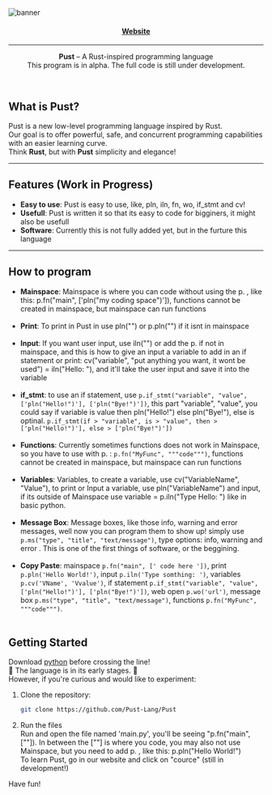 <p align="center">
  
  ![banner](https://github.com/user-attachments/assets/80130266-df4c-4faa-9bc9-7663fa1eea4b)

</p>
<h4 align="center">
  
  [Website](https://pust-lang.github.io/web/)
  
</h4>
<hr>
<p align="center">
  <b>Pust</b> – A Rust-inspired programming language <br> 
  This program is in alpha. The full code is still under development.
</p>


<br>

## What is Pust?

Pust is a new low-level programming language inspired by Rust.  
Our goal is to offer powerful, safe, and concurrent programming capabilities with an easier learning curve.  
Think **Rust**, but with **Pust** simplicity and elegance!

---

## Features (Work in Progress)

- **Easy to use**: Pust is easy to use, like, pln, iln, fn, wo, if_stmt and cv!
- **Usefull**: Pust is written it so that its easy to code for bigginers, it might also be usefull
- **Software**: Currently this is not fully added yet, but in the furture this language

---
## How to program
- **Mainspace**: Mainspace is where you can code without using the p. , like this: p.fn("main", ['pln("my coding space")']), functions cannot be created in mainspace, but mainspace can run functions <br> <br>
- **Print**: To print in Pust in use pln("") or p.pln("") if it isnt in mainspace <br> <br>
- **Input**: If you want user input, use iln("") or add the p. if not in mainspace, and this is how to give an input a variable to add in an if statement or print: cv("variable", "put anything you want, it wont be used") = iln("Hello: "), and it'll take the user input and save it into the variable <br> <br>
- **if_stmt**: to use an if statement, use ```p.if_stmt("variable", "value", ['pln("Hello!")'], ['pln("Bye!")'])```, this part "variable", "value", you could say if variable is value then pln("Hello!") else pln("Bye!"), else is optinal. ```p.if_stmt(if > "variable", is > "value", then > ['pln("Hello!")'], else > ['pln("Bye!")'])``` <br> <br>
- **Functions**: Currently sometimes functions does not work in Mainspace, so you have to use with p. : ```p.fn("MyFunc", """code""")```, functions cannot be created in mainspace, but mainspace can run functions <br> <br>
- **Variables**: Variables, to create a variable, use cv("VariableName", "Value"), to print or Input a variable, use pln("VariableName") and input, if its outside of Mainspace use variable = p.iln("Type Hello: ") like in basic python. <br> <br>
- **Message Box**: Message boxes, like those info, warning and error messages, well now you can program them to show up! simply use ```p.ms("type", "title", "text/message")```, type options: info, warning and error . This is one of the first things of software, or the beggining. <br> <br>
- **Copy Paste**: mainspace ``` p.fn("main", [' code here ']) ```, print ``` p.pln('Hello World!') ```, input ``` p.iln('Type somthing: ') ```, variables ``` p.cv('VName', 'Vvalue') ```, if statement ```p.if_stmt("variable", "value", ['pln("Hello!")'], ['pln("Bye!")'])```, web open ```p.wo('url')```, message box ```p.ms("type", "title", "text/message")```, functions ```p.fn("MyFunc", """code""")```. <br> <br>


## Getting Started
Download [python](https://python.org) before crossing the line! <br>
🚧 The language is in its early stages. 🚧  <br>
However, if you're curious and would like to experiment: <br>

1. Clone the repository: <br>  
   ```bash
   git clone https://github.com/Pust-Lang/Pust
   ```
2. Run the files <br>
   Run and open the file named 'main.py', you'll be seeing "p.fn("main", [""]). In between the [""] is where you code, you may also not use Mainspace, but you need to add p. , like this: p.pln("Hello World!") <br>
   To learn Pust, go in our website and click on "cource" (still in development!) <br>

Have fun!
